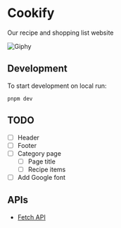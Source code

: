# Cookify

Our recipe and shopping list website

![Giphy](https://media0.giphy.com/media/CNocEFcF9IBegtgW3q/giphy.gif?cid=ecf05e475ew1i5qpofucg8ax7cepq731g23gioh5sls0lcsq&ep=v1_gifs_search&rid=giphy.gif&ct=g)

## Development

To start development on local run:

```shell
pnpm dev
```

## TODO

- [ ] Header
- [ ] Footer
- [ ] Category page
  - [ ] Page title
  - [ ] Recipe items
- [ ] Add Google font

## APIs

- [Fetch API](https://developer.mozilla.org/en-US/docs/Web/API/Fetch_API)
